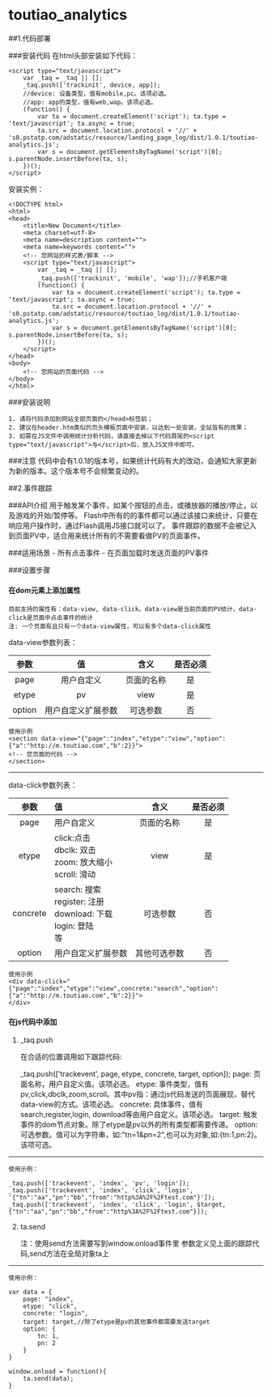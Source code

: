 # toutiao_analytics

##1.代码部署

###安装代码
在html头部安装如下代码：

	
	<script type="text/javascript">
		var _taq = _taq || [];
		_taq.push(['trackinit', device, app]);
		//device: 设备类型，值有mobile,pc。该项必选。
		//app: app的类型，值有web,wap。该项必选。
		(function() {
    		var ta = document.createElement('script'); ta.type = 'text/javascript'; ta.async = true;
    		ta.src = document.location.protocol + '//' + 's0.pstatp.com/adstatic/resource/landing_page_log/dist/1.0.1/toutiao-analytics.js';
    		var s = document.getElementsByTagName('script')[0]; s.parentNode.insertBefore(ta, s);
		})();
	</script>
	
安装实例：

	<!DOCTYPE html>
	<html>
	<head>
    	<title>New Document</title>
    	<meta charset=utf-8>
    	<meta name=description content="">
    	<meta name=keywords content="">
    	<!-- 您网站的样式表/脚本 -->
    	<script type="text/javascript">
        	var _taq = _taq || [];
        	_taq.push(['trackinit', 'mobile', 'wap']);//手机客户端
        	(function() {
            	var ta = document.createElement('script'); ta.type = 'text/javascript'; ta.async = true;
            	ta.src = document.location.protocol + '//' + 's0.pstatp.com/adstatic/resource/toutiao_log/dist/1.0.1/toutiao-analytics.js';
            	var s = document.getElementsByTagName('script')[0]; s.parentNode.insertBefore(ta, s);
        	})();
    	</script>
	</head>
	<body>
    	<!-- 您网站的页面代码 -->
	</body>
	</html>

###安装说明

	1. 请将代码添加到网站全部页面的</head>标签前；
	2. 建议在header.htm类似的页头模板页面中安装，以达到一处安装，全站皆有的效果；
	3. 如需在JS文件中调用统计分析代码，请直接去掉以下代码首尾的<script type="text/javascript">与</script>后，放入JS文件中即可。

###注意
 	代码中会有1.0.1的版本号，如果统计代码有大的改动，会通知大家更新为新的版本。这个版本号不会频繁变动的。
 
##2.事件跟踪

###API介绍
	用于触发某个事件，如某个按钮的点击，或播放器的播放/停止，以及游戏的开始/暂停等。
	Flash中所有的的事件都可以通过该接口来统计，只要在响应用户操作时，通过Flash调用JS接口就可以了。
	事件跟踪的数据不会被记入到页面PV中，适合用来统计所有的不需要看做PV的页面事件。
	
###适用场景
	- 所有点击事件
	- 在页面加载时发送页面的PV事件
	
###设置步骤 
#### 在dom元素上添加属性
	

	目前支持的属性有：data-view, data-click。data-view是当前页面的PV统计，data-click是页面中点击事件的统计
	注: 一个页面有且只有一个data-view属性，可以有多个data-click属性
		
data-view参数列表：

参数     | 值        | 含义      | 是否必须
:--------: | :--------: | :--------: | :--------:
page     | 用户自定义	 | 页面的名称 | 是	
etype     | pv	 | view| 是	
option     | 用户自定义扩展参数	 | 可选参数 | 否
	
	使用示例
	<section data-view="{"page":"index","etype":"view","option":{"a":"http://m.toutiao.com","b":2}}">
	<!-- 您页面的代码 -->
	</section>	
	
---

data-click参数列表：
	
参数     | 值        | 含义      | 是否必须
:--------: | :-------- | :--------: | :--------:
page     | 用户自定义	 | 页面的名称 | 是	
etype     | click:点击 <br> dbclk: 双击 <br> zoom: 放大缩小 <br> scroll: 滑动 | view| 是
concrete     | search: 搜索 <br> register: 注册 <br> download: 下载 <br> login: 登陆 <br>等| 可选参数 | 否
option     | 用户自定义扩展参数 | 其他可选参数	| 否

	使用示例
	<div data-click="{"page":"index","etype":"view",concrete:"search","option":{"a":"http://m.toutiao.com","b":2}}">
	</div>

#### 在js代码中添加
			
1) _taq.push
	
	在合适的位置调用如下跟踪代码:
		
	_taq.push(['trackevent', page, etype, concrete, target, option]);
	page: 页面名称，用户自定义值。该项必选。
	etype: 事件类型，值有pv,click,dbclk,zoom,scroll。其中pv指：通过js代码发送的页面展现，替代data-view的方式。该项必选。
	concrete: 具体事件，值有search,register,login, download等由用户自定义。该项必选。
	target: 触发事件的dom节点对象。除了etype是pv以外的所有类型都需要传递。
	option: 可选参数。值可以为字符串，如:"tn=1&pn=2",也可以为对象,如:{tn:1,pn:2}。该项可选。
			
---
	
	使用示例：
		
	_taq.push(['trackevent', 'index', 'pv', 'login']);
	_taq.push(['trackevent', 'index', 'click', 'login', '{"tn":"aa","pn":"bb","from":"http%3A%2F%2Ftest.com"}']);
	_taq.push(['trackevent', 'index', 'click', 'login', $target,{"tn":"aa","pn":"bb","from":"http%3A%2F%2Ftest.com"}]);
		
2) ta.send
			
	注：使用send方法需要写到window.onload事件里
	参数定义见上面的跟踪代码,send方法在全局对象ta上
			
---
		
	使用示例：
			
	var data = {
		page: "index",
    	etype: "click",
    	concrete: "login",
    	target: target,//除了etype是pv的其他事件都需要发送target
    	option: {
        	tn: 1,
        	pn: 2
    	}
	}
 
	window.onload = function(){
    	ta.send(data);
    } 